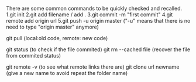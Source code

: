There are some common commands to be quickly checked and recalled. 
1.git init
2.git add filename / add .
3.git commit -m "first commit"
4.git remote add origin url
5.git push -u origin master ("-u" means that there is no need to type "origin master" anymore)

git pull (local:old code, remote: new code)

git status (to check if the file commited)
git rm --cached file (recover the file from commited status)

git remote -v (to see what remote links there are)
git clone url newname (give a new name to avoid repeat the folder name)
